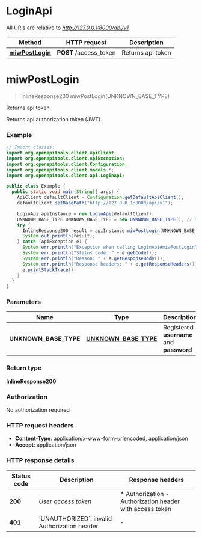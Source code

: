 # LoginApi

All URIs are relative to *http://127.0.0.1:8000/api/v1*

Method | HTTP request | Description
------------- | ------------- | -------------
[**miwPostLogin**](LoginApi.md#miwPostLogin) | **POST** /access_token | Returns api token


<a name="miwPostLogin"></a>
# **miwPostLogin**
> InlineResponse200 miwPostLogin(UNKNOWN_BASE_TYPE)

Returns api token

Returns api authorization token (JWT).

### Example
```java
// Import classes:
import org.openapitools.client.ApiClient;
import org.openapitools.client.ApiException;
import org.openapitools.client.Configuration;
import org.openapitools.client.models.*;
import org.openapitools.client.api.LoginApi;

public class Example {
  public static void main(String[] args) {
    ApiClient defaultClient = Configuration.getDefaultApiClient();
    defaultClient.setBasePath("http://127.0.0.1:8000/api/v1");

    LoginApi apiInstance = new LoginApi(defaultClient);
    UNKNOWN_BASE_TYPE UNKNOWN_BASE_TYPE = new UNKNOWN_BASE_TYPE(); // UNKNOWN_BASE_TYPE | Registered **username** and **password**
    try {
      InlineResponse200 result = apiInstance.miwPostLogin(UNKNOWN_BASE_TYPE);
      System.out.println(result);
    } catch (ApiException e) {
      System.err.println("Exception when calling LoginApi#miwPostLogin");
      System.err.println("Status code: " + e.getCode());
      System.err.println("Reason: " + e.getResponseBody());
      System.err.println("Response headers: " + e.getResponseHeaders());
      e.printStackTrace();
    }
  }
}
```

### Parameters

Name | Type | Description  | Notes
------------- | ------------- | ------------- | -------------
 **UNKNOWN_BASE_TYPE** | [**UNKNOWN_BASE_TYPE**](UNKNOWN_BASE_TYPE.md)| Registered **username** and **password** |

### Return type

[**InlineResponse200**](InlineResponse200.md)

### Authorization

No authorization required

### HTTP request headers

 - **Content-Type**: application/x-www-form-urlencoded, application/json
 - **Accept**: application/json

### HTTP response details
| Status code | Description | Response headers |
|-------------|-------------|------------------|
**200** | _User access token_ |  * Authorization - Authorization header with access token <br>  |
**401** | &#x60;UNAUTHORIZED&#x60;: invalid Authorization header |  -  |

